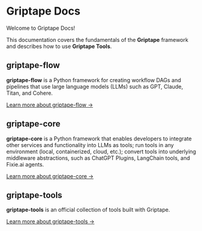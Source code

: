 # Griptape Docs

Welcome to Griptape Docs!

This documentation covers the fundamentals of the **Griptape** framework and describes how to use **Griptape Tools**.

## griptape-flow

**griptape-flow** is a Python framework for creating workflow DAGs and pipelines that use large language models (LLMs) such as GPT, Claude, Titan, and Cohere.

[Learn more about griptape-flow →](griptape_flow/)

## griptape-core

**griptape-core** is a Python framework that enables developers to integrate other services and functionality into LLMs as tools; run tools in any environment (local, containerized, cloud, etc.); convert tools into underlying middleware abstractions, such as ChatGPT Plugins, LangChain tools, and Fixie.ai agents.

[Learn more about griptape-core →](griptape_core/)

## griptape-tools

**griptape-tools** is an official collection of tools built with Griptape.

[Learn more about griptape-tools →](griptape_tools/)